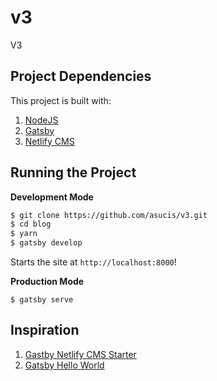 # v3

V3

## Project Dependencies

This project is built with:

1. [NodeJS](http://nodejs.org)
2. [Gatsby](https://www.gatsbyjs.org/)
3. [Netlify CMS](https://www.netlifycms.org/)

## Running the Project

**Development Mode**

```sh
$ git clone https://github.com/asucis/v3.git
$ cd blog
$ yarn
$ gatsby develop
```

Starts the site at `http://localhost:8000`!

**Production Mode**

```
$ gatsby serve
```

## Inspiration

1. [Gastby Netlify CMS Starter](https://github.com/netlify-templates/gatsby-starter-netlify-cms)
2. [Gatsby Hello World](https://github.com/gatsbyjs/gatsby-starter-hello-world)
